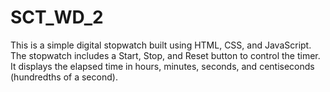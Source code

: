 # SCT_WD_2
This is a simple digital stopwatch built using HTML, CSS, and JavaScript. The stopwatch includes a Start, Stop, and Reset button to control the timer. It displays the elapsed time in hours, minutes, seconds, and centiseconds (hundredths of a second).
